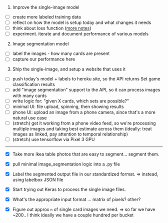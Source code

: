 1. Improve the single-image model

- [ ] create more labeled training data
- [ ] reflect on how the model is setup today and what changes it needs
- [ ] think about loss function ([more notes](https://github.com/nathanleiby/em-el/blob/master/keras-multi-label/train.py#L76-L89))
- [ ] experiment. iterate and document performance of various models

2. Image segmentation model

- [ ] label the images - how many cards are present
- [ ] capture our performance here

3. Ship the single-image, and setup a website that uses it

- [ ] push today's model + labels to heroku site, so the API returns Set game classification results
- [ ] add "image segmentation" support to the API, so it can process images with many cards
- [ ] write logic for: "given X cards, which sets are possible?"
- [ ] minimal UI: file upload, spinning, then showing results
- [ ] phone UI: upload an image from a phone camera, since that's a more natural use case
- [ ] (stretch) get it working from a phone video feed, so we're processing multiple images and taking best estimate across them (ideally: treat images as linked, pay attention to temporal relationship)
- [ ] (stretch) use tensorflow via Pixel 3 GPU

---

- [x] Take more Ikea table photos that are easy to segment... segment them.
- [x] pull minimal image_segmentation logic into a .py file
- [x] Label the segmented output file in our standardized format. => instead, using labelbox JSON file
- [x] Start trying out Keras to process the single image files.
- [x] What's the appropriate input format ... matrix of pixels? other?
- [x] Figure out approx `n` of single card images we need. => so far we have ~200.. I think ideally we have a couple hundred per bucket


